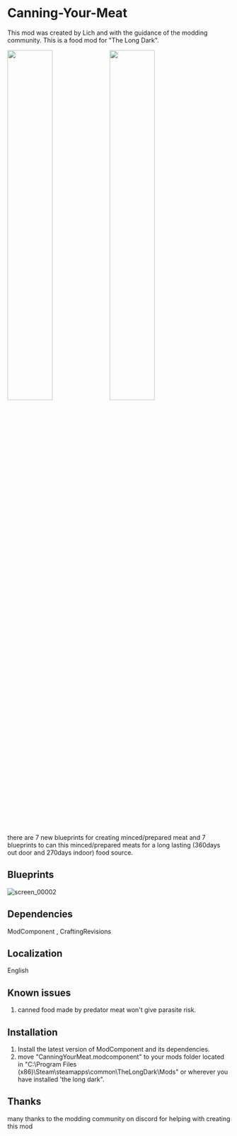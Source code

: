 # Canning-Your-Meat
This mod was created by Lich and with the guidance of the modding community. This is a food mod for "The Long Dark".

<img src="https://github.com/user-attachments/assets/8881ec84-e6ba-4a31-ba73-ff8274e34cc8" width="45%"></img> <img src="https://github.com/user-attachments/assets/7849cf7c-8e41-4ac1-a965-cab25b3bf59c" width="45%"></img> 

there are 7 new blueprints for creating minced/prepared meat and 7 blueprints to can this minced/prepared meats for a long lasting (360days out door and 270days indoor) food source.

## Blueprints
![screen_00002](https://github.com/user-attachments/assets/1c03afc6-3bb5-4c60-8f5a-125fa7a0d32e)

## Dependencies
ModComponent , CraftingRevisions
## Localization
English
## Known issues
1. canned food made by predator meat won't give parasite risk.
## Installation
1. Install the latest version of ModComponent and its dependencies.
2. move "CanningYourMeat.modcomponent" to your mods folder located in "C:\Program Files (x86)\Steam\steamapps\common\TheLongDark\Mods" or wherever you have installed 'the long dark".
## Thanks
many thanks to the modding community on discord for helping with creating this mod
